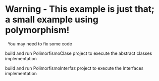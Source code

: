 # Warning - This example is just that; a small example using polymorphism! 
 
You may need to fix some code

build and run PolimorfismoClase project to execute the abstract classes implementation

build and run PolimorfismoInterfaz project to execute the Interfaces implementation  

 

